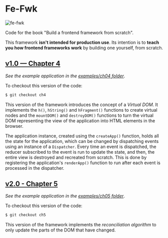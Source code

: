 # Fe-Fwk

![fe-fwk](https://img.shields.io/badge/fe--fwk-book-blueviolet)

Code for the book "Build a frontend framework from scratch".

This framework **isn't intended for production use**.
Its intention is to **teach you how frontend frameworks work** by building one yourself, from scratch.

## [v1.0 — Chapter 4](https://github.com/angelsolaorbaiceta/fe-fwk-book/tree/ch4/packages/runtime)

_See the example application in the [examples/ch04 folder](https://github.com/angelsolaorbaiceta/fe-fwk-book/tree/main/examples/ch04)_.

To checkout this version of the code:

```bash
$ git checkout ch4
```

This version of the framework introduces the concept of a _Virtual DOM_.
It implements the `h()`, `hString()` and `hFragment()` functions to create virtual nodes and the `mountDOM()` and `destroyDOM()` functions to turn the virtual DOM representing the view of the application into HTML elements in the browser.

The application instance, created using the `createApp()` function, holds all the state for the application, which can be changed by dispatching events using an instance of a `Dispatcher`.
Every time an event is dispatched, the reducer subscribed to the event is run to update the state, and then, the entire view is destroyed and recreated from scratch.
This is done by registering the application's `renderApp()` function to run after each event is processed in the dispatcher.

## [v2.0 - Chapter 5](https://github.com/angelsolaorbaiceta/fe-fwk-book/tree/ch5/packages/runtime)

_See the example application in the [examples/ch05 folder](https://github.com/angelsolaorbaiceta/fe-fwk-book/tree/main/examples/ch05)_.

To checkout this version of the code:

```bash
$ git checkout ch5
```

This version of the framework implements the _reconciliation algorithm_ to only update the parts of the DOM that have changed.
